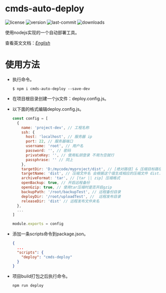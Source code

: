 # cmds-auto-deploy
<img src="https://img.shields.io/npm/l/cmds-auto-deploy" alt="license"> <img src="https://img.shields.io/github/package-json/v/Yzzzed/cmds-auto-deploy" alt="version"> <img src="https://img.shields.io/github/last-commit/Yzzzed/cmds-auto-deploy" alt="last-commit"> <img src="https://img.shields.io/npm/dt/cmds-auto-deploy" alt="downloads">

使用nodejs实现的一个自动部署工具。

查看英文文档：[_English_](../README.md)
# 使用方法
* 执行命令。

  ```shell
  $ npm i cmds-auto-deploy --save-dev
  ```
* 在项目根目录创建一个js文件：deploy.config.js。
* 以下面的格式编辑deploy.config.js。

  ```js
  const config = [
    {
      name: 'project-dev', // 工程名称
      ssh: {
        host: 'localhost', // 服务器 ip
        port: 22, // 服务器端口
        username: 'root', // 用户名
        password: '', // 密码
        privateKey: '', // 使用私钥登录 不用为空就行
        passphrase: '' // 同上
      },
      targetDir: 'D:/mycode/myproject/dist', // [绝对路径] & 压缩目标路径
      targetName: 'dist', // 压缩文件名 会根据这个值生成相应的压缩文件 dist.zip dist.tar等 *有些许bug 建议保持dist*
      archiveFormat: 'tar', // [tar || zip] 压缩格式
      openBackup: true, // 开启远程备份
      openGzip: true, // 使用tar压缩时是否开启gzip
      backupPath: '/root/backupTest', // 远程备份目录
      deployDir: '/root/uploadTest', //  远程发布目录
      releaseDir: 'dist' // 远程发布文件夹名
    },
    ...
  ]

  module.exports = config
  ```
* 添加一条scripts命令到package.json。
  ```json
  {
    ...
    "scripts": {
      "deploy": "cmds-deploy"
    }
  }
  ```
* 项目build打包之后执行命令。
  ```shell
  npm run deploy
  ```